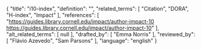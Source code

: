 {
    "title": "i10-index",
    "definition": "",
    "related_terms": [
        "Citation",
        "DORA",
        "H-index",
        "Impact"
    ],
    "references": [
        "https://guides.library.cornell.edu/impact/author-impact-10 https://guides.library.cornell.edu/impact/author-impact-10"
    ],
    "alt_related_terms": [
        null
    ],
    "drafted_by": [
        "Emma Norris"
    ],
    "reviewed_by": [
        "Flávio Azevedo",
        "Sam Parsons"
    ],
    "language": "english"
}